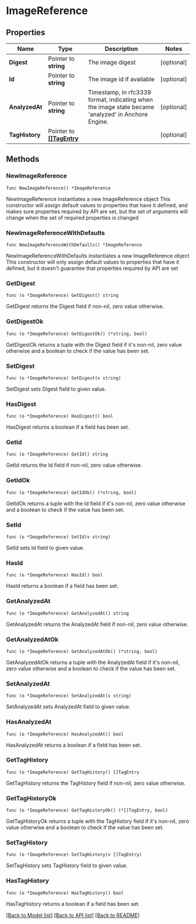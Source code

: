 # ImageReference

## Properties

Name | Type | Description | Notes
------------ | ------------- | ------------- | -------------
**Digest** | Pointer to **string** | The image digest | [optional] 
**Id** | Pointer to **string** | The image id if available | [optional] 
**AnalyzedAt** | Pointer to **string** | Timestamp, in rfc3339 format, indicating when the image state became &#39;analyzed&#39; in Anchore Engine. | [optional] 
**TagHistory** | Pointer to [**[]TagEntry**](TagEntry.md) |  | [optional] 

## Methods

### NewImageReference

`func NewImageReference() *ImageReference`

NewImageReference instantiates a new ImageReference object
This constructor will assign default values to properties that have it defined,
and makes sure properties required by API are set, but the set of arguments
will change when the set of required properties is changed

### NewImageReferenceWithDefaults

`func NewImageReferenceWithDefaults() *ImageReference`

NewImageReferenceWithDefaults instantiates a new ImageReference object
This constructor will only assign default values to properties that have it defined,
but it doesn't guarantee that properties required by API are set

### GetDigest

`func (o *ImageReference) GetDigest() string`

GetDigest returns the Digest field if non-nil, zero value otherwise.

### GetDigestOk

`func (o *ImageReference) GetDigestOk() (*string, bool)`

GetDigestOk returns a tuple with the Digest field if it's non-nil, zero value otherwise
and a boolean to check if the value has been set.

### SetDigest

`func (o *ImageReference) SetDigest(v string)`

SetDigest sets Digest field to given value.

### HasDigest

`func (o *ImageReference) HasDigest() bool`

HasDigest returns a boolean if a field has been set.

### GetId

`func (o *ImageReference) GetId() string`

GetId returns the Id field if non-nil, zero value otherwise.

### GetIdOk

`func (o *ImageReference) GetIdOk() (*string, bool)`

GetIdOk returns a tuple with the Id field if it's non-nil, zero value otherwise
and a boolean to check if the value has been set.

### SetId

`func (o *ImageReference) SetId(v string)`

SetId sets Id field to given value.

### HasId

`func (o *ImageReference) HasId() bool`

HasId returns a boolean if a field has been set.

### GetAnalyzedAt

`func (o *ImageReference) GetAnalyzedAt() string`

GetAnalyzedAt returns the AnalyzedAt field if non-nil, zero value otherwise.

### GetAnalyzedAtOk

`func (o *ImageReference) GetAnalyzedAtOk() (*string, bool)`

GetAnalyzedAtOk returns a tuple with the AnalyzedAt field if it's non-nil, zero value otherwise
and a boolean to check if the value has been set.

### SetAnalyzedAt

`func (o *ImageReference) SetAnalyzedAt(v string)`

SetAnalyzedAt sets AnalyzedAt field to given value.

### HasAnalyzedAt

`func (o *ImageReference) HasAnalyzedAt() bool`

HasAnalyzedAt returns a boolean if a field has been set.

### GetTagHistory

`func (o *ImageReference) GetTagHistory() []TagEntry`

GetTagHistory returns the TagHistory field if non-nil, zero value otherwise.

### GetTagHistoryOk

`func (o *ImageReference) GetTagHistoryOk() (*[]TagEntry, bool)`

GetTagHistoryOk returns a tuple with the TagHistory field if it's non-nil, zero value otherwise
and a boolean to check if the value has been set.

### SetTagHistory

`func (o *ImageReference) SetTagHistory(v []TagEntry)`

SetTagHistory sets TagHistory field to given value.

### HasTagHistory

`func (o *ImageReference) HasTagHistory() bool`

HasTagHistory returns a boolean if a field has been set.


[[Back to Model list]](../README.md#documentation-for-models) [[Back to API list]](../README.md#documentation-for-api-endpoints) [[Back to README]](../README.md)


